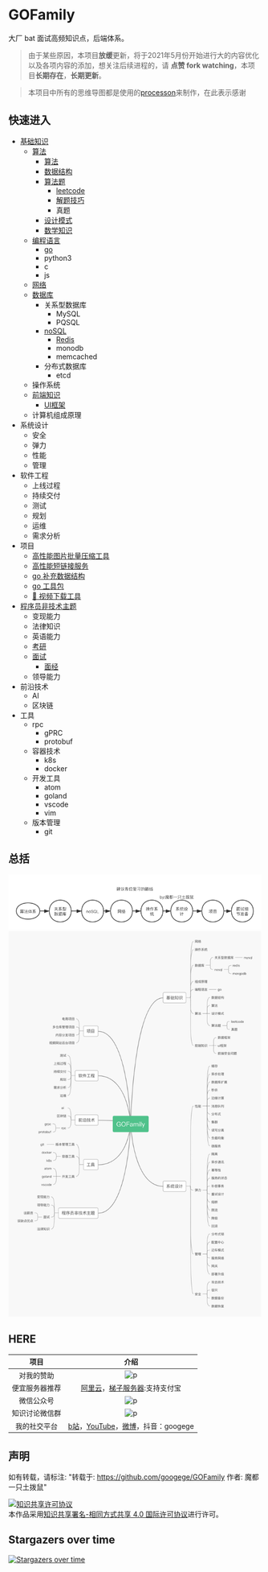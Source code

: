 # GOFamily
大厂 bat 面试高频知识点，后端体系。
> 由于某些原因，本项目**放缓**更新，将于2021年5月份开始进行大的内容优化以及各项内容的添加，想关注后续进程的，请 **点赞 fork watching**，本项目**长期存在**，**长期更新**。

>本项目中所有的思维导图都是使用的[processon](https://www.processon.com/i/5dd7b050e4b06b336e47bbda)来制作，在此表示感谢
## 快速进入
- [基础知识](./基础知识)
  - [算法](./基础知识/算法)
    - [算法](./基础知识/算法/算法)
    - [数据结构](./基础知识/算法/数据结构)
    - [算法题](./基础知识/算法/算法题)
      - [leetcode](./基础知识/算法/算法题/leetcode)
      - [解题技巧](./基础知识/算法/算法题/算法题解题技巧)
      - 真题
    - [设计模式](./基础知识/算法/设计模式)
    - [数学知识](./基础知识/算法/数学)
  - [编程语言](./基础知识/编程语言)
    - [go](./基础知识/编程语言/go)
    - python3
    - c
    - js
  - [网络](./基础知识/网络)
  - [数据库](./基础知识/数据库)
    - 关系型数据库
      - MySQL
      - PQSQL
    - [noSQL](./基础知识/数据库/nosql)
      - [Redis](./基础知识/数据库/nosql/redis)
      - monodb
      - memcached
    - 分布式数据库
      - etcd
  - 操作系统
  - [前端知识](./基础知识/前端知识)
    - [UI框架](./基础知识/前端知识/ui框架)
  - 计算机组成原理
- 系统设计
  - 安全
  - 弹力
  - 性能
  - 管理
- 软件工程
  - 上线过程
  - 持续交付
  - 测试
  - 规划
  - 运维
  - 需求分析
- 项目
  - [高性能图片批量压缩工具](./项目/高性能图片批量压缩工具.md)
  - [高性能短链接服务](./项目/高性能短链接服务.md)
  - [go 补充数据结构](https://github.com/shgopher/godata)
  - [go 工具包](https://github.com/shgopher/gotools)
  - [🐯 视频下载工具](https://github.com/shgopher/phd)
- [程序员非技术主题](./程序员非技术主题)
  - 变现能力
  - 法律知识
  - 英语能力
  - [考研](./程序员非技术主题/考研)
  - [面试](./程序员非技术主题/面试)
    - [面经](./程序员非技术主题/面试/面经)
  - 领导能力
- 前沿技术
  - AI
  - 区块链
- 工具
  - rpc
    - gPRC
    - protobuf
  - 容器技术
    - k8s
    - docker
  - 开发工具
    - atom
    - goland
    - vscode
    - vim
  - 版本管理
    - git

## 总括
![p2](./复习路线.png)
<br/>
![p1](./title.png)
<br/>
## HERE
|项目|介绍|
|:---:|:---:|
|对我的赞助|![p](https://raw.githubusercontent.com/basicExploration/Demos/master/donate.png)|
|便宜服务器推荐|[阿里云](https://www.aliyun.com/minisite/goods?userCode=ol87kpmz)，[梯子服务器](https://app.cloudcone.com/?ref=2525):支持支付宝|
|微信公众号|![p](https://raw.githubusercontent.com/basicExploration/Demos/master/pluspro.png)|
|知识讨论微信群|![p](https://raw.githubusercontent.com/basicExploration/Demos/master/joinMyGroup.png)|
|我的社交平台|[b站](https://space.bilibili.com/478621088)，[YouTube](https://www.youtube.com/channel/UCM_-pFgD_HZDGD0yxfzguRQ?view_as=subscriber)，[微博](https://weibo.com/imgoogege)，抖音：googege|

## 声明
如有转载，请标注: "转载于: https://github.com/googege/GOFamily  作者: 魔都一只土拨鼠"

<a rel="license" href="http://creativecommons.org/licenses/by-sa/4.0/"><img alt="知识共享许可协议" style="border-width:0" src="https://i.creativecommons.org/l/by-sa/4.0/88x31.png" /></a><br />本作品采用<a rel="license" href="http://creativecommons.org/licenses/by-sa/4.0/">知识共享署名-相同方式共享 4.0 国际许可协议</a>进行许可。
## Stargazers over time

[![Stargazers over time](https://starchart.cc/googege/GOFamily.svg)](https://starchart.cc/googege/GOFamily)
